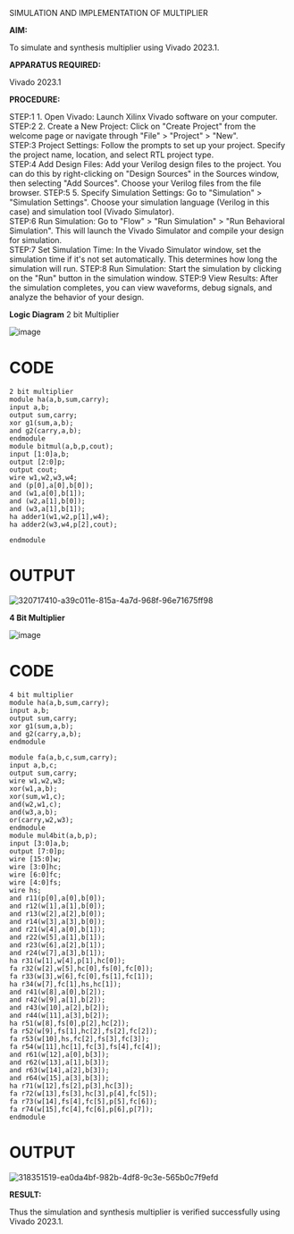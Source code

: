 SIMULATION AND IMPLEMENTATION OF MULTIPLIER

**AIM:** 

 To simulate and synthesis multiplier using Vivado 2023.1.

**APPARATUS REQUIRED:**

Vivado 2023.1
  
**PROCEDURE:**

STEP:1  1. Open Vivado: Launch Xilinx Vivado software on your computer.
STEP:2 2. Create a New Project: Click on "Create Project" from the welcome page or navigate through "File" > "Project" > "New".      
STEP:3 Project Settings: Follow the prompts to set up your project. Specify the project name, location, and select RTL project type.                      
STEP:4  Add Design Files: Add your Verilog design files to the project. You can do this by right-clicking on "Design Sources" in the Sources window, then selecting "Add Sources". Choose your Verilog files from the file browser.
STEP:5 5. Specify Simulation Settings: Go to "Simulation" > "Simulation Settings". Choose your simulation language (Verilog in this case) and simulation tool (Vivado Simulator).             
STEP:6  Run Simulation: Go to "Flow" > "Run Simulation" > "Run Behavioral Simulation". This will launch the Vivado Simulator and compile your design for simulation.        
STEP:7  Set Simulation Time: In the Vivado Simulator window, set the simulation time if it's not set automatically. This determines how long the simulation will run.
STEP:8  Run Simulation: Start the simulation by clicking on the "Run" button in the simulation window.
STEP:9  View Results: After the simulation completes, you can view waveforms, debug signals, and analyze the behavior of your design.

**Logic Diagram**
2 bit Multiplier

![image](https://github.com/navaneethans/VLSI-LAB-EXP-3/assets/6987778/7713750f-65e6-41c0-8082-5005eac4031c)
# CODE
```
2 bit multiplier
module ha(a,b,sum,carry);
input a,b;
output sum,carry;
xor g1(sum,a,b);
and g2(carry,a,b);
endmodule
module bitmul(a,b,p,cout);
input [1:0]a,b;
output [2:0]p;
output cout;
wire w1,w2,w3,w4;
and (p[0],a[0],b[0]);
and (w1,a[0],b[1]);
and (w2,a[1],b[0]);
and (w3,a[1],b[1]);
ha adder1(w1,w2,p[1],w4);
ha adder2(w3,w4,p[2],cout);

endmodule
```
# OUTPUT

![320717410-a39c011e-815a-4a7d-968f-96e71675ff98](https://github.com/KarthikeyanManickam/VLSI-LAB-EXP-3/assets/164841362/40b91854-c06d-4f7d-8287-bcc898d089e8)

**4 Bit Multiplier**

![image](https://github.com/navaneethans/VLSI-LAB-EXP-3/assets/6987778/d95215dd-8cf1-4e08-93cc-96adfdd7fbdc)
# CODE
```
4 bit multiplier
module ha(a,b,sum,carry);
input a,b;
output sum,carry;
xor g1(sum,a,b);
and g2(carry,a,b);
endmodule

module fa(a,b,c,sum,carry);
input a,b,c;
output sum,carry;
wire w1,w2,w3;
xor(w1,a,b);
xor(sum,w1,c);
and(w2,w1,c);
and(w3,a,b);
or(carry,w2,w3);
endmodule
module mul4bit(a,b,p);
input [3:0]a,b;
output [7:0]p;
wire [15:0]w;
wire [3:0]hc;
wire [6:0]fc;
wire [4:0]fs;
wire hs;
and r11(p[0],a[0],b[0]);
and r12(w[1],a[1],b[0]);
and r13(w[2],a[2],b[0]);
and r14(w[3],a[3],b[0]);
and r21(w[4],a[0],b[1]);
and r22(w[5],a[1],b[1]);
and r23(w[6],a[2],b[1]);
and r24(w[7],a[3],b[1]);
ha r31(w[1],w[4],p[1],hc[0]);
fa r32(w[2],w[5],hc[0],fs[0],fc[0]);
fa r33(w[3],w[6],fc[0],fs[1],fc[1]);
ha r34(w[7],fc[1],hs,hc[1]);
and r41(w[8],a[0],b[2]);
and r42(w[9],a[1],b[2]);
and r43(w[10],a[2],b[2]);
and r44(w[11],a[3],b[2]);
ha r51(w[8],fs[0],p[2],hc[2]);
fa r52(w[9],fs[1],hc[2],fs[2],fc[2]);
fa r53(w[10],hs,fc[2],fs[3],fc[3]);
fa r54(w[11],hc[1],fc[3],fs[4],fc[4]);
and r61(w[12],a[0],b[3]);
and r62(w[13],a[1],b[3]);
and r63(w[14],a[2],b[3]);
and r64(w[15],a[3],b[3]);
ha r71(w[12],fs[2],p[3],hc[3]);
fa r72(w[13],fs[3],hc[3],p[4],fc[5]);
fa r73(w[14],fs[4],fc[5],p[5],fc[6]);
fa r74(w[15],fc[4],fc[6],p[6],p[7]);
endmodule
```
# OUTPUT  

![318351519-ea0da4bf-982b-4df8-9c3e-565b0c7f9efd](https://github.com/KarthikeyanManickam/VLSI-LAB-EXP-3/assets/164841362/d684e2b9-cf66-43b5-9020-085f9c347146)





**RESULT:**

Thus the simulation and synthesis multiplier is verified successfully using Vivado 2023.1.


